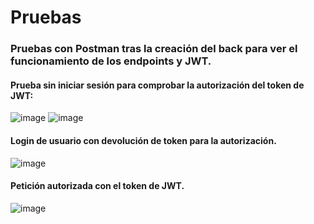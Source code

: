 # Pruebas

### Pruebas con Postman tras la creación del back para ver el funcionamiento de los endpoints y JWT.

#### Prueba sin iniciar sesión para comprobar la autorización del token de JWT:
![image](https://github.com/Xperza/integracion-dam/assets/90802641/a7d4ee56-9918-4c2a-9ae9-06235ef6fcdc)
![image](https://github.com/Xperza/integracion-dam/assets/90802641/985f7a0d-7cb1-4f64-858f-977af8cdfec0)

#### Login de usuario con devolución de token para la autorización.
![image](https://github.com/Xperza/integracion-dam/assets/90802641/7bff44aa-be35-45d2-814c-43608ebfc12c)

#### Petición autorizada con el token de JWT.
![image](https://github.com/Xperza/integracion-dam/assets/90802641/bfb395c5-e43e-4231-b247-4279ee662003)
